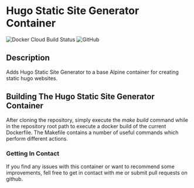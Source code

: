 # Hugo Static Site Generator Container #

![Docker Cloud Build Status](https://img.shields.io/docker/cloud/build/geoffh1977/hugo.svg?style=plastic)
![GitHub](https://img.shields.io/github/license/geoffh1977/docker-hugo.svg?style=plastic)

## Description ##
Adds Hugo Static Site Generator to a base Alpine container for creating static hugo websites.

## Building The Hugo Static Site Generator Container ##
After cloning the repository, simply execute the _make build_ command while in the repository root path to execute a docker build of the current Dockerfile. The Makefile contains a number of useful commands which perform different actions.

### Getting In Contact ###
If you find any issues with this container or want to recommend some improvements, fell free to get in contact with me or submit pull requests on github.
